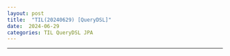 ```yaml
---
layout: post
title:  "TIL(20240629) [QueryDSL]"
date:  2024-06-29
categories: TIL QueryDSL JPA
---
```


---------------------------------------------------------------------

